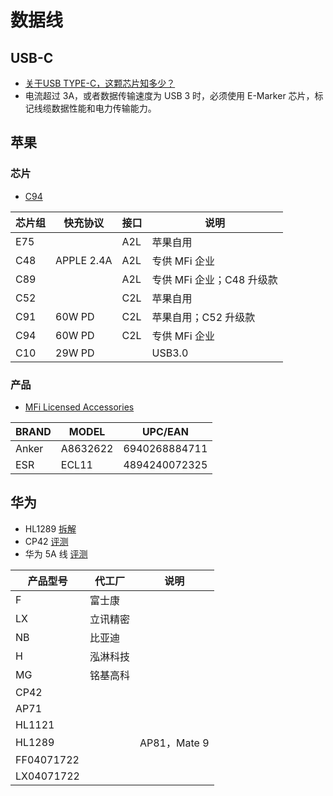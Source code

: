 # 数据线

## USB-C

- [关于USB TYPE-C，这颗芯片知多少？](https://www.chongdiantou.com/wp/archives/3754.html)
- 电流超过 3A，或者数据传输速度为 USB 3 时，必须使用 E-Marker 芯片，标记线缆数据性能和电力传输能力。

## 苹果

### 芯片

- [C94](https://www.chongdiantou.com/wp/archives/32860.html)

| 芯片组 | 快充协议   | 接口 | 说明                      |
| ------ | ---------- | ---- | ------------------------- |
| E75    |            | A2L  | 苹果自用                  |
| C48    | APPLE 2.4A | A2L  | 专供 MFi 企业             |
| C89    |            | A2L  | 专供 MFi 企业；C48 升级款 |
| C52    |            | C2L  | 苹果自用                  |
| C91    | 60W PD     | C2L  | 苹果自用；C52 升级款      |
| C94    | 60W PD     | C2L  | 专供 MFi 企业             |
| C10    | 29W PD     |      | USB3.0                    |

### 产品

- [MFi Licensed Accessories](https://mfi.apple.com/account/accessory-search)

| BRAND | MODEL    | UPC/EAN       |
| ----- | -------- | ------------- |
| Anker | A8632622 | 6940268884711 |
| ESR   | ECL11    | 4894240072325 |

## 华为

- HL1289 [拆解](https://www.chongdiantou.com/wp/archives/7337.html)
- CP42 [评测](https://www.chongdiantou.com/wp/archives/38113.html)
- 华为 5A 线 [评测](https://www.chongdiantou.com/wp/archives/26774.html)

| 产品型号   | 代工厂   | 说明         |
| ---------- | -------- | ------------ |
| F          | 富士康   |              |
| LX         | 立讯精密 |              |
| NB         | 比亚迪   |              |
| H          | 泓淋科技 |              |
| MG         | 铭基高科 |              |
| CP42       |          |              |
| AP71       |          |              |
| HL1121     |          |              |
| HL1289     |          | AP81，Mate 9 |
| FF04071722 |          |              |
| LX04071722 |          |              |

